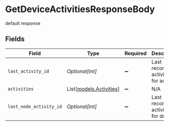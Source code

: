 # GetDeviceActivitiesResponseBody

default response


## Fields

| Field                                              | Type                                               | Required                                           | Description                                        |
| -------------------------------------------------- | -------------------------------------------------- | -------------------------------------------------- | -------------------------------------------------- |
| `last_activity_id`                                 | *Optional[int]*                                    | :heavy_minus_sign:                                 | Last recorded activity ID for account              |
| `activities`                                       | List[[models.Activities](../models/activities.md)] | :heavy_minus_sign:                                 | N/A                                                |
| `last_node_activity_id`                            | *Optional[int]*                                    | :heavy_minus_sign:                                 | Last recorded activity ID for device               |